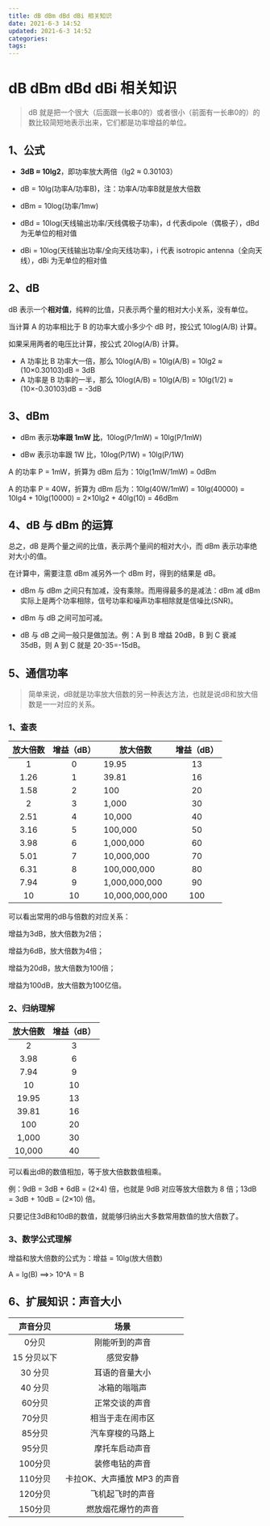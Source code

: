 ```yaml
---
title: dB dBm dBd dBi 相关知识
date: 2021-6-3 14:52
updated: 2021-6-3 14:52
categories:
tags:
---
```


# dB dBm dBd dBi 相关知识

> dB 就是把一个很大（后面跟一长串0的）或者很小（前面有一长串0的）的数比较简短地表示出来，它们都是功率增益的单位。

## 1、公式

- **3dB ≈ 10lg2**，即功率放大两倍（lg2 ≈ 0.30103）

- dB = 10lg(功率A/功率B)，注：功率A/功率B就是放大倍数

- dBm = 10log(功率/1mw)

- dBd = 10log(天线输出功率/天线偶极子功率)，d 代表dipole（偶极子），dBd 为无单位的相对值

- dBi = 10log(天线输出功率/全向天线功率)，i 代表 isotropic antenna（全向天线），dBi 为无单位的相对值

## 2、dB

dB 表示一个**相对值**，纯粹的比值，只表示两个量的相对大小关系，没有单位。

当计算 A 的功率相比于 B 的功率大或小多少个 dB 时，按公式 10log(A/B) 计算。

如果采用两者的电压比计算，按公式 20log(A/B) 计算。

- A 功率比 B 功率大一倍，那么 10log(A/B) = 10lg(A/B) = 10lg2 ≈ (10×0.30103)dB = 3dB
- A 功率是 B 功率的一半，那么 10log(A/B) = 10lg(A/B) = 10lg(1/2) ≈ (10×-0.30103)dB = -3dB

## 3、dBm

- dBm 表示**功率跟 1mW 比**，10log(P/1mW) = 10lg(P/1mW)

- dBw 表示功率跟 1W 比，10log(P/1W) = 10lg(P/1W)

A 的功率 P = 1mW，折算为 dBm 后为：10lg(1mW/1mW) = 0dBm

A 的功率 P = 40W，折算为 dBm 后为：10lg(40W/1mW) = 10lg(40000) = 10lg4 + 10lg(10000) = 2×10lg2 + 40lg(10)  = 46dBm

## 4、dB 与 dBm 的运算

总之，dB 是两个量之间的比值，表示两个量间的相对大小，而 dBm 表示功率绝对大小的值。

在计算中，需要注意 dBm 减另外一个 dBm 时，得到的结果是 dB。

- dBm 与 dBm 之间只有加减，没有乘除。而用得最多的是减法：dBm 减 dBm 实际上是两个功率相除，信号功率和噪声功率相除就是信噪比(SNR)。

- dBm 与 dB 之间可加可减。
- dB 与 dB 之间一般只是做加法。例：A 到 B 增益 20dB，B 到 C 衰减 35dB，则 A 到 C 就是 20-35=-15dB。

## 5、通信功率

> 简单来说，dB就是功率放大倍数的另一种表达方法，也就是说dB和放大倍数是一一对应的关系。

### 1、查表

| 放大倍数 | 增益（dB） | 放大倍数       | 增益（dB） |
| :------: | :--------: | -------------- | :--------: |
|    1     |     0      | 19.95          |     13     |
|   1.26   |     1      | 39.81          |     16     |
|   1.58   |     2      | 100            |     20     |
|    2     |     3      | 1,000          |     30     |
|   2.51   |     4      | 10,000         |     40     |
|   3.16   |     5      | 100,000        |     50     |
|   3.98   |     6      | 1,000,000      |     60     |
|   5.01   |     7      | 10,000,000     |     70     |
|   6.31   |     8      | 100,000,000    |     80     |
|   7.94   |     9      | 1,000,000,000  |     90     |
|    10    |     10     | 10,000,000,000 |    100     |

<!--more-->

可以看出常用的dB与倍数的对应关系：

增益为3dB，放大倍数为2倍；

增益为6dB，放大倍数为4倍；

增益为20dB，放大倍数为100倍；

增益为100dB，放大倍数为100亿倍。

### 2、归纳理解

| 放大倍数 | 增益（dB） |
| :------: | :--------: |
|    2     |     3      |
|   3.98   |     6      |
|   7.94   |     9      |
|    10    |     10     |
|  19.95   |     13     |
|  39.81   |     16     |
|   100    |     20     |
|  1,000   |     30     |
|  10,000  |     40     |

可以看出dB的数值相加，等于放大倍数数值相乘。

例：9dB = 3dB + 6dB = (2×4) 倍，也就是 9dB 对应等放大倍数为 8 倍；13dB = 3dB + 10dB = (2×10) 倍。

只要记住3dB和10dB的数值，就能够归纳出大多数常用数值的放大倍数了。

### 3、数学公式理解

增益和放大倍数的公式为：增益 = 10lg(放大倍数)

A = lg(B) ==>> 10^A = B

## 6、扩展知识：声音大小

|  声音分贝   |            场景             |
| :---------: | :-------------------------: |
|    0分贝    |       刚能听到的声音        |
| 15 分贝以下 |          感觉安静           |
|   30 分贝   |       耳语的音量大小        |
|   40 分贝   |        冰箱的嗡嗡声         |
|   60分贝    |       正常交谈的声音        |
|   70分贝    |      相当于走在闹市区       |
|   85分贝    |      汽车穿梭的马路上       |
|   95分贝    |       摩托车启动声音        |
|   100分贝   |       装修电钻的声音        |
|   110分贝   | 卡拉OK、大声播放 MP3 的声音 |
|   120分贝   |      飞机起飞时的声音       |
|   150分贝   |     燃放烟花爆竹的声音      |

